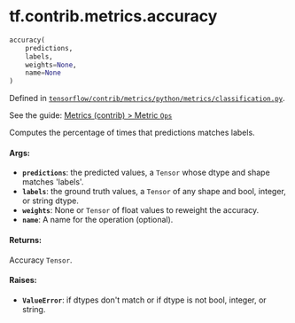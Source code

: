 <div itemscope itemtype="http://developers.google.com/ReferenceObject">
<meta itemprop="name" content="tf.contrib.metrics.accuracy" />
</div>

# tf.contrib.metrics.accuracy

``` python
accuracy(
    predictions,
    labels,
    weights=None,
    name=None
)
```



Defined in [`tensorflow/contrib/metrics/python/metrics/classification.py`](https://www.tensorflow.org/code/tensorflow/contrib/metrics/python/metrics/classification.py).

See the guide: [Metrics (contrib) > Metric `Ops`](../../../../../api_guides/python/contrib.metrics.md#Metric_Ops_)

Computes the percentage of times that predictions matches labels.

#### Args:

* <b>`predictions`</b>: the predicted values, a `Tensor` whose dtype and shape
               matches 'labels'.
* <b>`labels`</b>: the ground truth values, a `Tensor` of any shape and
          bool, integer, or string dtype.
* <b>`weights`</b>: None or `Tensor` of float values to reweight the accuracy.
* <b>`name`</b>: A name for the operation (optional).


#### Returns:

  Accuracy `Tensor`.


#### Raises:

* <b>`ValueError`</b>: if dtypes don't match or
              if dtype is not bool, integer, or string.